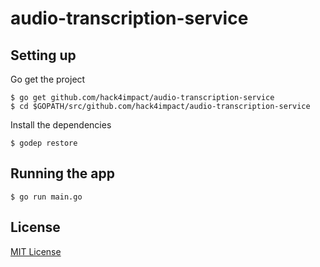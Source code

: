 # audio-transcription-service

## Setting up

Go get the project

```
$ go get github.com/hack4impact/audio-transcription-service
$ cd $GOPATH/src/github.com/hack4impact/audio-transcription-service
```

Install the dependencies

```
$ godep restore
```

## Running the app

```
$ go run main.go
```

## License
[MIT License](LICENSE.md)
